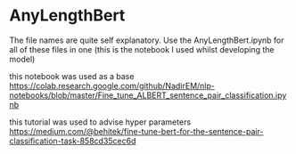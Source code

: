 # AnyLengthBert

The file names are quite self explanatory. Use the AnyLengthBert.ipynb for all of these files in one (this is the notebook I used whilst developing the model)

this notebook was used as a base https://colab.research.google.com/github/NadirEM/nlp-notebooks/blob/master/Fine_tune_ALBERT_sentence_pair_classification.ipynb

this tutorial was used to advise hyper parameters https://medium.com/@behitek/fine-tune-bert-for-the-sentence-pair-classification-task-858cd35cec6d
